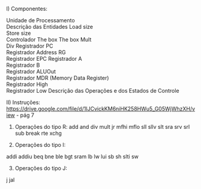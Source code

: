 I) Componentes:

Unidade de Processamento	
Descrição das Entidades	
Load size	
Store size	
Controlador	
The box	
The box 
Mult	
Div	
Registrador PC	
Registrador Address RG	
Registrador EPC	
Registrador A	
Registrador B	
Registrador ALUOut	
Registrador MDR (Memory Data Register)	
Registrador High	
Registrador Low	
Descrição das Operações e dos Estados de Controle	

II) Instruções:
https://drive.google.com/file/d/1IJCvickKM6niHK258HWu5_G05WjWhzXH/view - pág 7

1. Operações do tipo R:
add
and
div
mult
jr
mfhi
mflo
sll
sllv
slt
sra
srv
srl
sub
break
rte
xchg

2. Operações do tipo I:

addi
addiu
beq
bne
ble
bgt
sram
lb
lw
lui
sb
sh
slti
sw

3. Operações do tipo J:

j 
jal